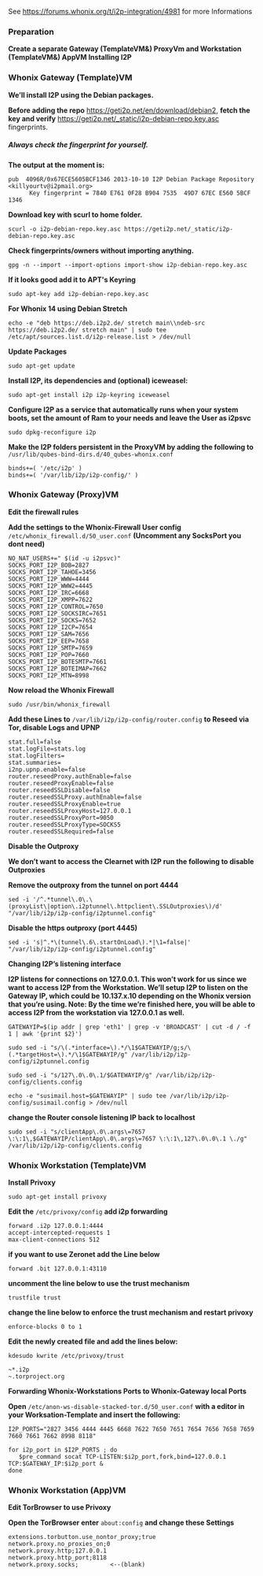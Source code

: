 See https://forums.whonix.org/t/i2p-integration/4981 for more Informations 

### Preparation

**Create a separate Gateway (TemplateVM&) ProxyVm and Workstation (TemplateVM&) AppVM
Installing I2P**
### Whonix Gateway (Template)VM


**We’ll install I2P using the Debian packages.**

**Before adding the repo** https://geti2p.net/en/download/debian2, **fetch the key and verify** https://geti2p.net/_static/i2p-debian-repo.key.asc fingerprints. 
##### Always check the fingerprint for yourself. 
**The output at the moment is:**

    pub  4096R/0x67ECE5605BCF1346 2013-10-10 I2P Debian Package Repository <killyourtv@i2pmail.org>
          Key fingerprint = 7840 E761 0F28 B904 7535  49D7 67EC E560 5BCF 1346

**Download key with scurl to home folder.**

`scurl -o i2p-debian-repo.key.asc https://geti2p.net/_static/i2p-debian-repo.key.asc`

**Check fingerprints/owners without importing anything.**

`gpg -n --import --import-options import-show i2p-debian-repo.key.asc`

**If it looks good add it to APT's Keyring**

`sudo apt-key add i2p-debian-repo.key.asc`

**For Whonix 14 using Debian Stretch**

`echo -e "deb https://deb.i2p2.de/ stretch main\\ndeb-src https://deb.i2p2.de/ stretch main" | sudo tee /etc/apt/sources.list.d/i2p-release.list > /dev/null`

**Update Packages**

`sudo apt-get update`

**Install I2P, its dependencies and (optional) iceweasel:**

`sudo apt-get install i2p i2p-keyring iceweasel`

**Configure I2P as a service that automatically runs when your system boots, set the amount of Ram to your needs and leave the User as i2psvc**

`sudo dpkg-reconfigure i2p`

**Make the I2P folders persistent in the ProxyVM by adding the following to** `/usr/lib/qubes-bind-dirs.d/40_qubes-whonix.conf`

```
binds+=( '/etc/i2p' )
binds+=( '/var/lib/i2p/i2p-config/' )
```

### Whonix Gateway (Proxy)VM

**Edit the firewall rules**

**Add the settings to the Whonix-Firewall User config** `/etc/whonix_firewall.d/50_user.conf` **(Uncomment any SocksPort you dont need)**

```
NO_NAT_USERS+=" $(id -u i2psvc)"
SOCKS_PORT_I2P_BOB=2827
SOCKS_PORT_I2P_TAHOE=3456
SOCKS_PORT_I2P_WWW=4444
SOCKS_PORT_I2P_WWW2=4445
SOCKS_PORT_I2P_IRC=6668
SOCKS_PORT_I2P_XMPP=7622
SOCKS_PORT_I2P_CONTROL=7650
SOCKS_PORT_I2P_SOCKSIRC=7651
SOCKS_PORT_I2P_SOCKS=7652
SOCKS_PORT_I2P_I2CP=7654
SOCKS_PORT_I2P_SAM=7656
SOCKS_PORT_I2P_EEP=7658
SOCKS_PORT_I2P_SMTP=7659
SOCKS_PORT_I2P_POP=7660
SOCKS_PORT_I2P_BOTESMTP=7661
SOCKS_PORT_I2P_BOTEIMAP=7662
SOCKS_PORT_I2P_MTN=8998
```

**Now reload the Whonix Firewall**

`sudo /usr/bin/whonix_firewall`

**Add these Lines to** `/var/lib/i2p/i2p-config/router.config` **to Reseed via Tor, disable Logs and UPNP**

```
stat.full=false
stat.logFile=stats.log
stat.logFilters=
stat.summaries=
i2np.upnp.enable=false
router.reseedProxy.authEnable=false
router.reseedProxyEnable=false
router.reseedSSLDisable=false
router.reseedSSLProxy.authEnable=false
router.reseedSSLProxyEnable=true
router.reseedSSLProxyHost=127.0.0.1
router.reseedSSLProxyPort=9050
router.reseedSSLProxyType=SOCKS5
router.reseedSSLRequired=false
```

**Disable the Outproxy**

**We don’t want to access the Clearnet with I2P run the following to disable Outproxies**

**Remove the outproxy from the tunnel on port 4444**

`sed -i '/^.*tunnel\.0\.\(proxyList\|option\.i2ptunnel\.httpclient\.SSLOutproxies\)/d' "/var/lib/i2p/i2p-config/i2ptunnel.config"`

**Disable the https outproxy (port 4445)**

`sed -i 's|^.*\(tunnel\.6\.startOnLoad\).*|\1=false|' "/var/lib/i2p/i2p-config/i2ptunnel.config"`

**Changing I2P’s listening interface**

**I2P listens for connections on 127.0.0.1. This won’t work for us since we want to access I2P from the Workstation.
We’ll setup I2P to listen on the Gateway IP, which could be 10.137.x.10 depending on the Whonix version that you’re using. Note:
By the time we’re finished here, you will be able to access I2P from the workstation via 127.0.0.1 as well.**

`GATEWAYIP=$(ip addr | grep 'eth1' | grep -v 'BROADCAST' | cut -d / -f 1 | awk '{print $2}')`

`sudo sed -i "s/\(.*interface=\).*/\1$GATEWAYIP/g;s/\(.*targetHost=\).*/\1$GATEWAYIP/g" /var/lib/i2p/i2p-config/i2ptunnel.config`

`sudo sed -i "s/127\.0\.0\.1/$GATEWAYIP/g" /var/lib/i2p/i2p-config/clients.config`

`echo -e "susimail.host=$GATEWAYIP" | sudo tee /var/lib/i2p/i2p-config/susimail.config > /dev/null`

**change the Router console listening IP back to localhost**

`sudo sed -i "s/clientApp\.0\.args\=7657 \:\:1\,$GATEWAYIP/clientApp\.0\.args\=7657 \:\:1\,127\.0\.0\.1 \./g" /var/lib/i2p/i2p-config/clients.config`

### Whonix Workstation (Template)VM

**Install Privoxy**

`sudo apt-get install privoxy`

**Edit the** `/etc/privoxy/config` **add i2p forwarding**

```
forward .i2p 127.0.0.1:4444
accept-intercepted-requests 1
max-client-connections 512
```
**if you want to use Zeronet add the Line below**
```
forward .bit 127.0.0.1:43110
```
**uncomment the line below to use the trust mechanism**
```
trustfile trust
```
**change the line below to enforce the trust mechanism and restart privoxy**
```
enforce-blocks 0 to 1
```
**Edit the newly created file and add the lines below:**

`kdesudo kwrite /etc/privoxy/trust`

```
~*.i2p
~.torproject.org
```


**Forwarding Whonix-Workstations Ports to Whonix-Gateway local Ports**

**Open** `/etc/anon-ws-disable-stacked-tor.d/50_user.conf` **with a editor in your Worksation-Template and insert the following:**

```
I2P_PORTS="2827 3456 4444 4445 6668 7622 7650 7651 7654 7656 7658 7659 7660 7661 7662 8998 8118"

for i2p_port in $I2P_PORTS ; do
   $pre_command socat TCP-LISTEN:$i2p_port,fork,bind=127.0.0.1 TCP:$GATEWAY_IP:$i2p_port &
done
```

### Whonix Workstation (App)VM

**Edit TorBrowser to use Privoxy**

**Open the TorBrowser enter** `about:config` **and change these Settings**

```
extensions.torbutton.use_nontor_proxy;true
network.proxy.no_proxies_on;0
network.proxy.http;127.0.0.1
network.proxy.http_port;8118
network.proxy.socks;         <--(blank)

```
